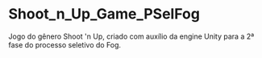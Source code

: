 # Shoot_n_Up_Game_PSelFog
 Jogo do gênero Shoot 'n Up, criado com auxílio da engine Unity para a 2ª fase do processo seletivo do Fog.
